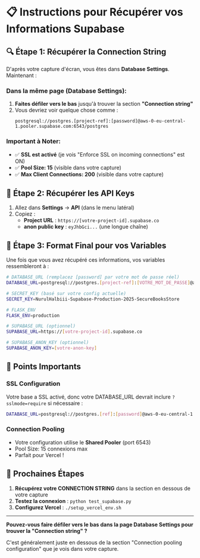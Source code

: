 # 📋 Instructions pour Récupérer vos Informations Supabase

## 🔍 Étape 1: Récupérer la Connection String

D'après votre capture d'écran, vous êtes dans **Database Settings**. Maintenant :

### Dans la même page (Database Settings):

1. **Faites défiler vers le bas** jusqu'à trouver la section **"Connection string"**
2. Vous devriez voir quelque chose comme :
   ```
   postgresql://postgres.[project-ref]:[password]@aws-0-eu-central-1.pooler.supabase.com:6543/postgres
   ```

### Important à Noter:
- ✅ **SSL est activé** (je vois "Enforce SSL on incoming connections" est ON)
- ✅ **Pool Size: 15** (visible dans votre capture)
- ✅ **Max Client Connections: 200** (visible dans votre capture)

## 🔑 Étape 2: Récupérer les API Keys

1. Allez dans **Settings** → **API** (dans le menu latéral)
2. Copiez :
   - **Project URL** : `https://[votre-project-id].supabase.co`
   - **anon public key** : `eyJhbGci...` (une longue chaîne)

## 📝 Étape 3: Format Final pour vos Variables

Une fois que vous avez récupéré ces informations, vos variables ressembleront à :

```bash
# DATABASE_URL (remplacez [password] par votre mot de passe réel)
DATABASE_URL=postgresql://postgres.[project-ref]:[VOTRE_MOT_DE_PASSE]@aws-0-eu-central-1.pooler.supabase.com:6543/postgres

# SECRET_KEY (basé sur votre config actuelle)
SECRET_KEY=NurulHalbiii-Supabase-Production-2025-SecureBooksStore

# FLASK_ENV
FLASK_ENV=production

# SUPABASE_URL (optionnel)
SUPABASE_URL=https://[votre-project-id].supabase.co

# SUPABASE_ANON_KEY (optionnel)
SUPABASE_ANON_KEY=[votre-anon-key]
```

## 🚨 Points Importants

### SSL Configuration
Votre base a SSL activé, donc votre DATABASE_URL devrait inclure `?sslmode=require` si nécessaire :
```bash
DATABASE_URL=postgresql://postgres.[ref]:[password]@aws-0-eu-central-1.pooler.supabase.com:6543/postgres?sslmode=require
```

### Connection Pooling
- Votre configuration utilise le **Shared Pooler** (port 6543)
- Pool Size: 15 connexions max
- Parfait pour Vercel !

## 🔄 Prochaines Étapes

1. **Récupérez votre CONNECTION STRING** dans la section en dessous de votre capture
2. **Testez la connexion** : `python test_supabase.py`
3. **Configurez Vercel** : `./setup_vercel_env.sh`

---

**Pouvez-vous faire défiler vers le bas dans la page Database Settings pour trouver la "Connection string" ?** 

C'est généralement juste en dessous de la section "Connection pooling configuration" que je vois dans votre capture.
